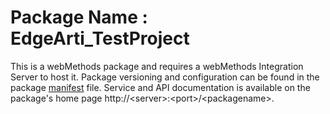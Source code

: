 # Package Name : EdgeArti_TestProject
This is a webMethods package and requires a webMethods Integration Server to host it. Package versioning and configuration can be found in the package [manifest](./EdgeArti_TestProject/manifest.v3) file. Service and API documentation is available on the package's home page http://&lt;server&gt;:&lt;port&gt;/&lt;packagename>.